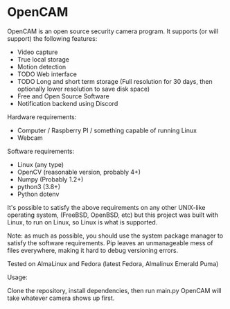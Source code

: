 OpenCAM
=======

OpenCAM is an open source security camera program.
It supports (or will support) the following features:
 - Video capture
 - True local storage
 - Motion detection
 - TODO Web interface
 - TODO Long and short term storage (Full resolution for 30 days, then optionally lower resolution to save disk space)
 - Free and Open Source Software
 - Notification backend using Discord

Hardware requirements:
 - Computer / Raspberry PI / something capable of running Linux
 - Webcam

Software requirements:
 - Linux (any type)
 - OpenCV (reasonable version, probably 4+)
 - Numpy (Probably 1.2+)
 - python3 (3.8+)
 - Python dotenv

It's possible to satisfy the above requirements on any other UNIX-like operating system, (FreeBSD, OpenBSD, etc) but this project was built with Linux, to run on Linux, so Linux is what is supported.

Note: as much as possible, you should use the system package manager to satisfy the software requirements. Pip leaves an unmanageable mess of files everywhere, making it hard to debug versioning errors.

Tested on AlmaLinux and Fedora (latest Fedora, Almalinux Emerald Puma)

Usage:

Clone the repository, install dependencies, then run main.py
OpenCAM will take whatever camera shows up first.

